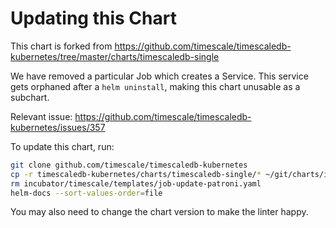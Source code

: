 # Updating this Chart

This chart is forked from https://github.com/timescale/timescaledb-kubernetes/tree/master/charts/timescaledb-single

We have removed a particular Job which creates a Service. This service
gets orphaned after a `helm uninstall`, making this chart unusable as
a subchart.

Relevant issue: https://github.com/timescale/timescaledb-kubernetes/issues/357

To update this chart, run:

```bash
git clone github.com/timescale/timescaledb-kubernetes
cp -r timescaledb-kubernetes/charts/timescaledb-single/* ~/git/charts/incubator/timescale/
rm incubator/timescale/templates/job-update-patroni.yaml
helm-docs --sort-values-order=file
```

You may also need to change the chart version to make the linter happy.
